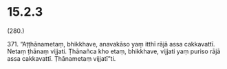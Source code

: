 

# 15.2.3



(280.)

371\. “Aṭṭhānametaṃ, bhikkhave, anavakāso yaṃ itthī rājā assa cakkavattī. Netaṃ ṭhānaṃ vijjati. Ṭhānañca kho etaṃ, bhikkhave, vijjati yaṃ puriso rājā assa cakkavattī. Ṭhānametaṃ vijjatī”ti.




